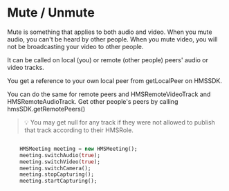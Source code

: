 # Mute / Unmute

Mute is something that applies to both audio and video. When you mute audio, you can't be heard by other people. When you mute video, you will not be broadcasting your video to other people.

It can be called on local (you) or remote (other people) peers' audio or video tracks.

You get a reference to your own local peer from getLocalPeer on HMSSDK.

You can do the same for remote peers and HMSRemoteVideoTrack and HMSRemoteAudioTrack. Get other people's peers by calling hmsSDK.getRemotePeers()

> 💡 You may get null for any track if they were not allowed to publish that track according to their HMSRole.


```dart

    HMSMeeting meeting = new HMSMeeting();
    meeting.switchAudio(true);
    meeting.switchVideo(true);
    meeting.switchCamera();
    meeting.stopCapturing();
    meeting.startCapturing();
````
 
